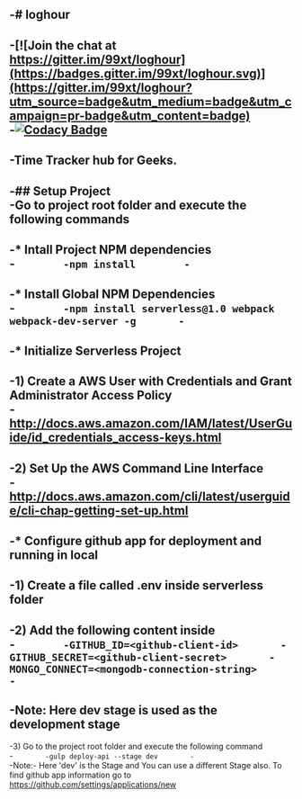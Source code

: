 -# loghour		
 -		
 -[![Join the chat at https://gitter.im/99xt/loghour](https://badges.gitter.im/99xt/loghour.svg)](https://gitter.im/99xt/loghour?utm_source=badge&utm_medium=badge&utm_campaign=pr-badge&utm_content=badge)		
 -[![Codacy Badge](https://api.codacy.com/project/badge/Grade/f88bcbf9339d4ffe9e79c9d0c5d9ad23)](https://www.codacy.com/app/99xt/loghour?utm_source=github.com&amp;utm_medium=referral&amp;utm_content=99xt/loghour&amp;utm_campaign=Badge_Grade)		
 -		
 -Time Tracker hub for Geeks.		
 -		
 -## Setup Project		
 -Go to project root folder and execute the following commands		
 -		
 -* Intall Project NPM dependencies		
 -```		
 -npm install		
 -```		
 -		
 -* Install Global NPM Dependencies		
 -```		
 -npm install serverless@1.0 webpack webpack-dev-server -g		
 -```		
 -		
 -* Initialize Serverless Project		
 -		
 -1) Create a AWS User with Credentials and Grant Administrator Access Policy		
 -http://docs.aws.amazon.com/IAM/latest/UserGuide/id_credentials_access-keys.html		
 -		
 -2) Set Up the AWS Command Line Interface		
 -http://docs.aws.amazon.com/cli/latest/userguide/cli-chap-getting-set-up.html		
 -		
 -* Configure github app for deployment and running in local		
 -		
 -1) Create a file called .env inside serverless folder		
 -		
 -2) Add the following content inside		
 -```		
 -GITHUB_ID=<github-client-id>		
 -GITHUB_SECRET=<github-client-secret>		
 -MONGO_CONNECT=<mongodb-connection-string>		
 -```		
 -		
 -Note: Here dev stage is used as the development stage		
 -		
 -3) Go to the project root folder and execute the following command		
 -```		
 -gulp deploy-api --stage dev		
 -```		
 -Note:- Here 'dev' is the Stage and You can use a different Stage also. To find github app information go to https://github.com/settings/applications/new